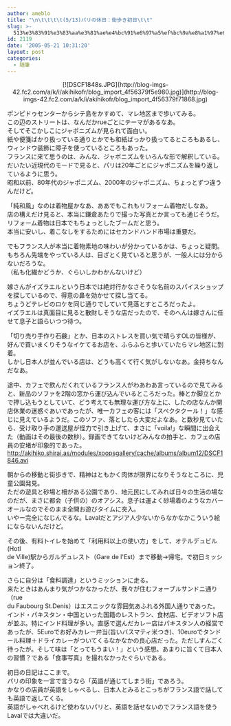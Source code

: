 ```yaml
---
author: ameblo
title: "\n\t\t\t\t(5/13)パリの休日：街歩き初日\t\t"
slug: >-
  513%e3%83%91%e3%83%aa%e3%81%ae%e4%bc%91%e6%97%a5%ef%bc%9a%e8%a1%97%e6%ad%a9%e3%81%8d%e5%88%9d%e6%97%a5
id: 2119
date: '2005-05-21 10:31:20'
layout: post
categories:
  - 随筆
---
```


<div align="center">[![DSCF1848s.JPG](http://blog-imgs-42.fc2.com/a/k/i/akihikofr/blog_import_4f56379f5e980.jpg)](http://blog-imgs-42.fc2.com/a/k/i/akihikofr/blog_import_4f56379f71868.jpg)</div>

ポンピドゥセンターからシテ島をかすめて、マレ地区まで歩いてみる。  
この辺のストリートは、なんだかrueごとにテーマがあるなあ。  
そしてそこかしこにジャポニズムが見られて面白い。  
紙や便箋ばかり扱っている通りとかでも和紙ばっかり扱ってるところもあるし、  
ウィンドウ装飾に障子を使っているところもあった。  
フランスに来て思うのは、みんな、ジャポニズムをいろんな形で解釈している。  
だいたい近現代のモードで見ると、パリは20年ごとにジャポニズムを繰り返しているように思う。  
昭和以前、80年代のジャポニズム、2000年のジャポニズム、ちょっとずつ違うんだけど。  

「純和風」なのは着物屋かなあ、ああでもこれもリフォーム着物だしなあ。  
店の構えだけ見ると、本当に鎌倉あたりで撮った写真とか言っても通じそうだ。  
リフォーム着物は日本でもちょっとしたブームだと思う。  
本当に安いし、着こなしをするためにはセカンドハンド市場は重要だ。  

でもフランス人が本当に着物素地の味わいが分かっているかは、ちょっと疑問。  
もちろん先端をやっている人は、目ざとく見ていると思うが、一般人には分からないだろうな。  
（私も化繊かどうか、ぐらいしかわかんないけど）  

嫁さんがイズラエルという日本では絶対行かなさそうな名前のスパイスショップを探しているので、得意の鼻を効かせて探し当てる。  
ちょうどテレビのロケを同じ通りでしていて見落とすところだったよ。  
イズラエルは真面目に見ると散財しそうな店だったので、そのへんは嫁さんに任せて息子と語らいつつ待つ。  

「切り売り手作り石鹸」とか、日本のストレスを買い気で晴らすOLの皆様が、好んで買いまくりそうなイケてるお店を、ふらふらと歩いていたらマレ地区に到着。  
しかし日本人が並んでいる店は、どうも高くて行く気がしないなあ。金持ちなんだなあ。  

途中、カフェで飲んだくれているフランス人がわあわあ言っているので見てみると、新品のソファを2階の窓から運び込んでいるところだった。棒とか脚立とかで押し込もうとしていて、どう考えても無理な運び方な上に、したの店なんか開店休業の迷惑ぐあいであったが、唯一カフェの客には「スペクタクール！」な感じに見えているようだ。このソファ、落としたら大変だよなあ。と数秒見ていたら、受け取り手の運送屋が怪力で引き上げて、まさに「voila!」な瞬間に出会えた（動画はその最後の数秒）。録画できてないけどみんなの拍手と、カフェの店員の安堵が印象的であった。  
http://akihiko.shirai.as/modules/xoopsgallery/cache/albums/album12/DSCF1846.avi  

朝からの移動と街歩きで、精神はともかく肉体が限界になりそうなところに、児童公園発見。  
ただの遊具と砂場と柵がある公園であり、地元民にしてみれば日々の生活の場なのだが、まさに都会（子供の）のオアシス。息子は運よく砂場着のようなカバーオールなのでそのまま全開お遊びタイムに突入。  
いやー完全になじんでるな。Lavalだとアジア人少ないからなかなかこういう絵にならないんだけど。  

その後、有料トイレを始めて「利用料以上の使い方」をして、オテルデュビル(Hotl  
de Ville)駅からガルデュレスト（Gare de l'Est）まで移動→帰宅。で初日ミッション終了。  

さらに自分は「食料調達」というミッションに走る。  
来たときはあんまり気がつかなかったが、我々が住むフォーブルサンドニ通り（rue  
du Faubourg St.Denis）はエスニックな雰囲気あふれる外国人通りであった。インド・パキスタン・中国といった国籍のレストラン、食材店、ビデオソフト店が並ぶ。特にインド料理が多い。直感で選んだカレー店はパキスタン人の経営であったが、5Euroでお好みカレー弁当(旨いバスマティ米つき)、10euroでタンドール料理＋ドライカレーがついてくるなかなかの良心店だった。ただしすんごく待ったが。そして味は「とってもうまい！」という感想。あまりに旨くて日本人の習慣？である「食事写真」を撮れなかったぐらいである。  

初日の日記はここまで。  
パリの印象を一言で言うなら「英語が通じてしまう街」であろう。  
かなりの店員が英語をしゃべるし、日本人とみるとこっちがフランス語で話しても英語で返してくる。  
英語がしゃべれるけど使わないパリと、英語を話せないのでフランス語を使うLavalでは大違いだ。
